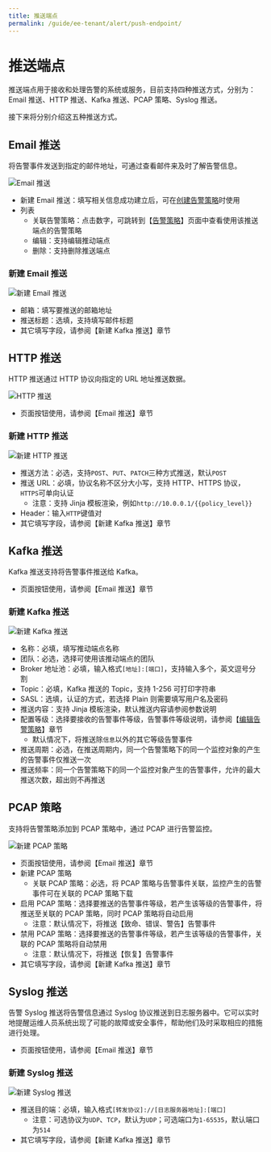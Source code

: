 ```yaml
---
title: 推送端点
permalink: /guide/ee-tenant/alert/push-endpoint/
---
```


# 推送端点

推送端点用于接收和处理告警的系统或服务，目前支持四种推送方式，分别为：Email 推送、HTTP 推送、Kafka 推送、PCAP 策略、Syslog 推送。

接下来将分别介绍这五种推送方式。

## Email 推送

将告警事件发送到指定的邮件地址，可通过查看邮件来及时了解告警信息。

![Email 推送](https://yunshan-guangzhou.oss-cn-beijing.aliyuncs.com/pub/pic/20230428644b76b451e05.png)

- 新建 Email 推送：填写相关信息成功建立后，可在[创建告警策略](./alert-policy/)时使用
- 列表
  - 关联告警策略：点击数字，可跳转到【[告警策略](./alert-policy/)】页面中查看使用该推送端点的告警策略
  - 编辑：支持编辑推动端点
  - 删除：支持删除推送端点

### 新建 Email 推送

![新建 Email 推送](https://yunshan-guangzhou.oss-cn-beijing.aliyuncs.com/pub/pic/202405166645b62681d2f.png)

- 邮箱：填写要推送的邮箱地址
- 推送标题：选填，支持填写邮件标题
- 其它填写字段，请参阅【新建 Kafka 推送】章节

## HTTP 推送

HTTP 推送通过 HTTP 协议向指定的 URL 地址推送数据。

![HTTP 推送](https://yunshan-guangzhou.oss-cn-beijing.aliyuncs.com/pub/pic/20230428644b7a5c0c7bd.png)

- 页面按钮使用，请参阅【Email 推送】章节

### 新建 HTTP 推送

![新建 HTTP 推送](https://yunshan-guangzhou.oss-cn-beijing.aliyuncs.com/pub/pic/202405166645b6260915a.png)

- 推送方法：必选，支持`POST`、`PUT`、`PATCH`三种方式推送，默认`POST`
- 推送 URL：必填，协议名称不区分大小写，支持 HTTP、HTTPS 协议，`HTTPS`可单向认证
  - 注意：支持 Jinja 模板渲染，例如`http://10.0.0.1/{{policy_level}}`
- Header：输入`HTTP`键值对
- 其它填写字段，请参阅【新建 Kafka 推送】章节

## Kafka 推送

Kafka 推送支持将告警事件推送给 Kafka。

- 页面按钮使用，请参阅【Email 推送】章节

### 新建 Kafka 推送

![新建 Kafka 推送](https://yunshan-guangzhou.oss-cn-beijing.aliyuncs.com/pub/pic/2024051666456bfb6ebdc.png)

- 名称：必填，填写推动端点名称
- 团队：必选，选择可使用该推动端点的团队
- Broker 地址池：必填，输入格式`[地址]:[端口]`，支持输入多个，英文逗号分割
- Topic：必填，Kafka 推送的 Topic，支持 1-256 可打印字符串
- SASL：选填，认证的方式，若选择 Plain 则需要填写用户名及密码
- 推送内容：支持 Jinja 模板渲染，默认推送内容请参阅参数说明
- 配置等级：选择要接收的告警事件等级，告警事件等级说明，请参阅【[编辑告警策略](./alert-policy/)】章节
  - 默认情况下，将推送除`信息`以外的其它等级告警事件
- 推送周期：必选，在推送周期内，同一个告警策略下的同一个监控对象的产生的告警事件仅推送一次
- 推送频率：同一个告警策略下的同一个监控对象产生的告警事件，允许的最大推送次数，超出则不再推送

## PCAP 策略

支持将告警策略添加到 PCAP 策略中，通过 PCAP 进行告警监控。

![新建 PCAP 策略](https://yunshan-guangzhou.oss-cn-beijing.aliyuncs.com/pub/pic/20240516664573d598713.png)

- 页面按钮使用，请参阅【Email 推送】章节
- 新建 PCAP 策略
  - 关联 PCAP 策略：必选，将 PCAP 策略与告警事件关联，监控产生的告警事件可在关联的 PCAP 策略下载
- 启用 PCAP 策略：选择要推送的告警事件等级，若产生该等级的告警事件，将推送至关联的 PCAP 策略，同时 PCAP 策略将自动启用
  - 注意：默认情况下，将推送【致命、错误、警告】告警事件
- 禁用 PCAP 策略：选择要推送的告警事件等级，若产生该等级的告警事件，关联的 PCAP 策略将自动禁用
  - 注意：默认情况下，将推送【恢复】告警事件
- 其它填写字段，请参阅【新建 Kafka 推送】章节

## Syslog 推送

告警 Syslog 推送将告警信息通过 Syslog 协议推送到日志服务器中。它可以实时地提醒运维人员系统出现了可能的故障或安全事件，帮助他们及时采取相应的措施进行处理。

- 页面按钮使用，请参阅【Email 推送】章节

### 新建 Syslog 推送

![新建 Syslog 推送](https://yunshan-guangzhou.oss-cn-beijing.aliyuncs.com/pub/pic/202405166645b6249798c.png)

- 推送目的端：必填，输入格式`[转发协议]://[日志服务器地址]:[端口]`
  - 注意：可选协议为`UDP`、`TCP`，默认为`UDP`；可选端口为`1-65535`，默认端口为`514`
- 其它填写字段，请参阅【新建 Kafka 推送】章节
